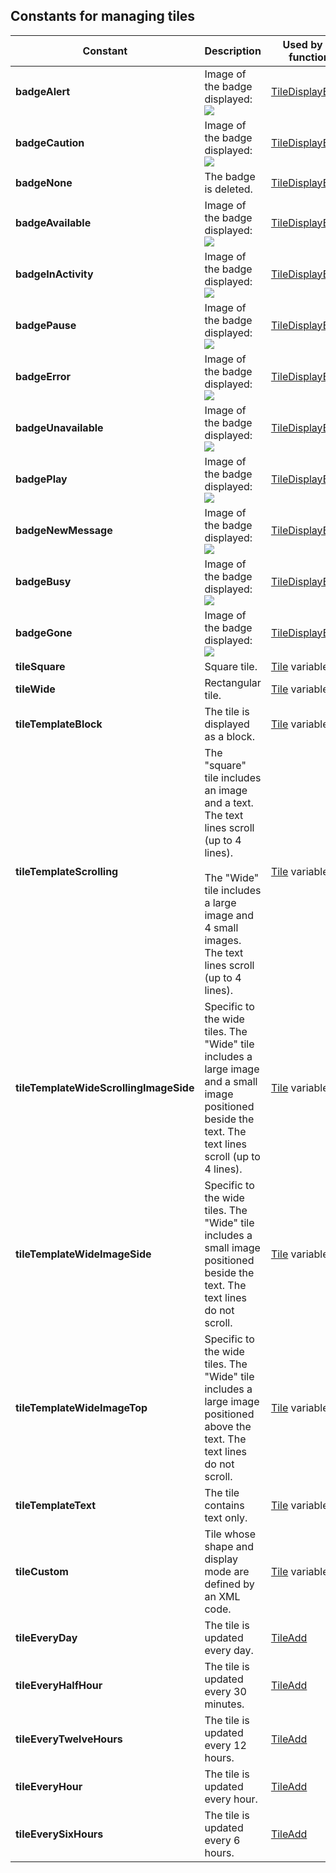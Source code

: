
## Constants for managing tiles
			

<a name="NOTE1"></a>
<a name="NOTE1_1"></a>


| Constant | Description | Used by the functions |
| --- | --- | --- |
| **badgeAlert** | Image of the badge displayed:![](https://doc.pcsoft.fr/en-US/images/image.awp?langid=3&name=badge_Alerte.gif) | [TileDisplayBadge](../WDLang6/1000020721.md) |
| **badgeCaution** | Image of the badge displayed:![](https://doc.pcsoft.fr/en-US/images/image.awp?langid=3&name=Badge_Attention.gif) | [TileDisplayBadge](../WDLang6/1000020721.md) |
| **badgeNone** | The badge is deleted. | [TileDisplayBadge](../WDLang6/1000020721.md) |
| **badgeAvailable** | Image of the badge displayed:![](https://doc.pcsoft.fr/en-US/images/image.awp?langid=3&name=badge_disponible.gif) | [TileDisplayBadge](../WDLang6/1000020721.md) |
| **badgeInActivity** | Image of the badge displayed:![](https://doc.pcsoft.fr/en-US/images/image.awp?langid=3&name=Badge_EnActivite.gif) | [TileDisplayBadge](../WDLang6/1000020721.md) |
| **badgePause** | Image of the badge displayed:![](https://doc.pcsoft.fr/en-US/images/image.awp?langid=3&name=badge_Enpause.gif) | [TileDisplayBadge](../WDLang6/1000020721.md) |
| **badgeError** | Image of the badge displayed:![](https://doc.pcsoft.fr/en-US/images/image.awp?langid=3&name=Badge_Erreur.gif) | [TileDisplayBadge](../WDLang6/1000020721.md) |
| **badgeUnavailable** | Image of the badge displayed:![](https://doc.pcsoft.fr/en-US/images/image.awp?langid=3&name=Badge_indispo.gif) | [TileDisplayBadge](../WDLang6/1000020721.md) |
| **badgePlay** | Image of the badge displayed:![](https://doc.pcsoft.fr/en-US/images/image.awp?langid=3&name=Badge_Lecture.gif) | [TileDisplayBadge](../WDLang6/1000020721.md) |
| **badgeNewMessage** | Image of the badge displayed:![](https://doc.pcsoft.fr/en-US/images/image.awp?langid=3&name=Badge_nv_mess.gif) | [TileDisplayBadge](../WDLang6/1000020721.md) |
| **badgeBusy** | Image of the badge displayed:![](https://doc.pcsoft.fr/en-US/images/image.awp?langid=3&name=badge_Occupe.gif) | [TileDisplayBadge](../WDLang6/1000020721.md) |
| **badgeGone** | Image of the badge displayed:![](https://doc.pcsoft.fr/en-US/images/image.awp?langid=3&name=badge_Parti.gif) | [TileDisplayBadge](../WDLang6/1000020721.md) |
| **tileSquare** | Square tile. | [Tile](../WDLang6/1000020713.md) variable |
| **tileWide** | Rectangular tile. | [Tile](../WDLang6/1000020713.md) variable |
| **tileTemplateBlock** | The tile is displayed as a block. | [Tile](../WDLang6/1000020713.md) variable |
| **tileTemplateScrolling** | The "square" tile includes an image and a text. The text lines scroll (up to 4 lines).<br><br>The "Wide" tile includes a large image and 4 small images. The text lines scroll (up to 4 lines). | [Tile](../WDLang6/1000020713.md) variable |
| **tileTemplateWideScrollingImageSide** | Specific to the wide tiles. The "Wide" tile includes a large image and a small image positioned beside the text. The text lines scroll (up to 4 lines). | [Tile](../WDLang6/1000020713.md) variable |
| **tileTemplateWideImageSide** | Specific to the wide tiles. The "Wide" tile includes a small image positioned beside the text. The text lines do not scroll. | [Tile](../WDLang6/1000020713.md) variable |
| **tileTemplateWideImageTop** | Specific to the wide tiles. The "Wide" tile includes a large image positioned above the text. The text lines do not scroll. | [Tile](../WDLang6/1000020713.md) variable |
| **tileTemplateText** | The tile contains text only. | [Tile](../WDLang6/1000020713.md) variable |
| **tileCustom** | Tile whose shape and display mode are defined by an XML code. | [Tile](../WDLang6/1000020713.md) variable |
| **tileEveryDay** | The tile is updated every day. | [TileAdd](../WDLang6/1000020719.md) |
| **tileEveryHalfHour** | The tile is updated every 30 minutes. | [TileAdd](../WDLang6/1000020719.md) |
| **tileEveryTwelveHours** | The tile is updated every 12 hours. | [TileAdd](../WDLang6/1000020719.md) |
| **tileEveryHour** | The tile is updated every hour. | [TileAdd](../WDLang6/1000020719.md) |
| **tileEverySixHours** | The tile is updated every 6 hours. | [TileAdd](../WDLang6/1000020719.md) |




